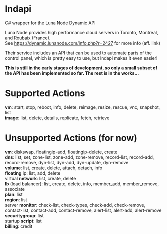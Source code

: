 # lndapi
C# wrapper for the Luna Node Dynamic API

Luna Node provides high performance cloud servers in Toronto, Montreal, and Roubaix (France).<br />
See https://dynamic.lunanode.com/info.php?r=2427 for more info (aff. link)

Their service includes an API that can be used to automate parts of the control panel, which is pretty easy to use, but lndapi makes it even easier!

<strong>This is still in the early stages of development, so only a small subset of the API has been implemented so far. The rest is in the works...</strong>

# Supported Actions

<strong>vm</strong>: start, stop, reboot, info, delete, reimage, resize, rescue, vnc, snapshot, list<br />
<strong>image</strong>: list, delete, details, replicate, fetch, retrieve<br />

# Unsupported Actions (for now)

<strong>vm</strong>: diskswap, floatingip-add, floatingip-delete, create<br />
<strong>dns</strong>: list, set, zone-list, zone-add, zone-remove, record-list, record-add, record-remove, dyn-list, dyn-add, dyn-update, dyn-remove<br />
<strong>volume</strong>: list, create, delete, attach, detach, info<br />
<strong>floating</strong> ip: list, add, delete<br />
virtual <strong>network</strong>: list, create, delete<br />
<strong>lb</strong> (load balancer): list, create, delete, info, member_add, member_remove, associate<br />
<strong>plan</strong>: list<br />
<strong>region</strong>: list<br />
server <strong>monitor</strong>: check-list, check-types, check-add, check-remove, contact-list, contact-add, contact-remove, alert-list, alert-add, alert-remove<br />
<strong>securitygroup</strong>: list<br />
startup <strong>script</strong>: list<br />
<strong>billing</strong>: credit<br />
